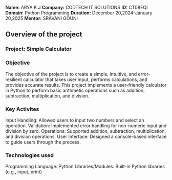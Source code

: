 **Name:** ARYA K J
**Company:** CODTECH IT SOLUTIONS
**ID:** CT08EQI
**Domain:** Python Programming
**Duration:** December 20,2024-January 20,2025
**Mentor:** SRAVANI GOUNI


## Overview of the project

### Project: Simple Calculator

### Objective
The objective of the project is to create a simple, intuitive, and error-resilient calculator that takes user input, performs calculations, and provides accurate results.
This project implements a user-friendly calculator in Python to perform basic arithmetic operations such as addition, subtraction, multiplication, and division.


### Key Activites
Input Handling: Allowed users to input two numbers and select an operation.
Validation: Implemented error handling for non-numeric input and division by zero.
Operations: Supported addition, subtraction, multiplication, and division operations.
User Interface: Designed a console-based interface to guide users through the process.

### Technologies used
Programming Language: Python
Libraries/Modules: Built-in Python libraries (e.g., input, print)
